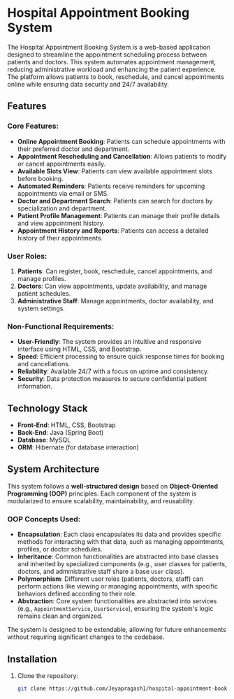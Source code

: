 # Hospital Appointment Booking System

The Hospital Appointment Booking System is a web-based application designed to streamline the appointment scheduling process between patients and doctors. This system automates appointment management, reducing administrative workload and enhancing the patient experience. The platform allows patients to book, reschedule, and cancel appointments online while ensuring data security and 24/7 availability.

## Features

### Core Features:
- **Online Appointment Booking**: Patients can schedule appointments with their preferred doctor and department.
- **Appointment Rescheduling and Cancellation**: Allows patients to modify or cancel appointments easily.
- **Available Slots View**: Patients can view available appointment slots before booking.
- **Automated Reminders**: Patients receive reminders for upcoming appointments via email or SMS.
- **Doctor and Department Search**: Patients can search for doctors by specialization and department.
- **Patient Profile Management**: Patients can manage their profile details and view appointment history.
- **Appointment History and Reports**: Patients can access a detailed history of their appointments.

### User Roles:
1. **Patients**: Can register, book, reschedule, cancel appointments, and manage profiles.
2. **Doctors**: Can view appointments, update availability, and manage patient schedules.
3. **Administrative Staff**: Manage appointments, doctor availability, and system settings.

### Non-Functional Requirements:
- **User-Friendly**: The system provides an intuitive and responsive interface using HTML, CSS, and Bootstrap.
- **Speed**: Efficient processing to ensure quick response times for booking and cancellations.
- **Reliability**: Available 24/7 with a focus on uptime and consistency.
- **Security**: Data protection measures to secure confidential patient information.

## Technology Stack

- **Front-End**: HTML, CSS, Bootstrap
- **Back-End**: Java (Spring Boot)
- **Database**: MySQL
- **ORM**: Hibernate (for database interaction)

## System Architecture

This system follows a **well-structured design** based on **Object-Oriented Programming (OOP)** principles. Each component of the system is modularized to ensure scalability, maintainability, and reusability. 

### OOP Concepts Used:
- **Encapsulation**: Each class encapsulates its data and provides specific methods for interacting with that data, such as managing appointments, profiles, or doctor schedules.
- **Inheritance**: Common functionalities are abstracted into base classes and inherited by specialized components (e.g., user classes for patients, doctors, and administrative staff share a base `User` class).
- **Polymorphism**: Different user roles (patients, doctors, staff) can perform actions like viewing or managing appointments, with specific behaviors defined according to their role.
- **Abstraction**: Core system functionalities are abstracted into services (e.g., `AppointmentService`, `UserService`), ensuring the system's logic remains clean and organized.

The system is designed to be extendable, allowing for future enhancements without requiring significant changes to the codebase.

## Installation

1. Clone the repository:
   ```bash
   git clone https://github.com/Jeyapragash1/hospital-appointment-booking-system.git
